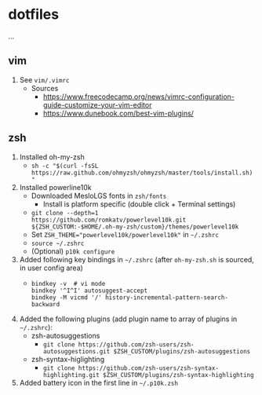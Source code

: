 # dotfiles
...

## vim

1. See `vim/.vimrc`
      - Sources
          - https://www.freecodecamp.org/news/vimrc-configuration-guide-customize-your-vim-editor
          - https://www.dunebook.com/best-vim-plugins/

## zsh

1. Installed oh-my-zsh
      - `sh -c "$(curl -fsSL https://raw.github.com/ohmyzsh/ohmyzsh/master/tools/install.sh)"`
2. Installed powerline10k
      - Downloaded MesloLGS fonts in `zsh/fonts`
        - Install is platform specific (double click + Terminal settings)
      -  `git clone --depth=1 https://github.com/romkatv/powerlevel10k.git ${ZSH_CUSTOM:-$HOME/.oh-my-zsh/custom}/themes/powerlevel10k`
      -  Set `ZSH_THEME="powerlevel10k/powerlevel10k"` in `~/.zshrc`
      -  `source ~/.zshrc`
      -  (Optional) `p10k configure`
3. Added following key bindings in `~/.zshrc` (after `oh-my-zsh.sh` is sourced, in user config area)
      - ```
        bindkey -v  # vi mode
        bindkey '^I^I' autosuggest-accept
        bindkey -M vicmd '/' history-incremental-pattern-search-backward
        ``` 
4. Added the following plugins (add plugin name to array of plugins in `~/.zshrc`):
      - zsh-autosuggestions
          - `git clone https://github.com/zsh-users/zsh-autosuggestions.git $ZSH_CUSTOM/plugins/zsh-autosuggestions`
      - zsh-syntax-higlighting
          - `git clone https://github.com/zsh-users/zsh-syntax-highlighting.git $ZSH_CUSTOM/plugins/zsh-syntax-highlighting`
5. Added battery icon in the first line in `~/.p10k.zsh`